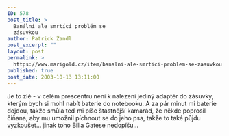 ```yaml
---
ID: 578
post_title: >
  Banální ale smrtící problém se
  zásuvkou
author: Patrick Zandl
post_excerpt: ""
layout: post
permalink: >
  https://www.marigold.cz/item/banalni-ale-smrtici-problem-se-zasuvkou
published: true
post_date: 2003-10-13 13:11:00
---
```

Je to zlé -&#160;v celém prescentru není k nalezení jediný adaptér do zásuvky, kterým bych si mohl nabít baterie do notebooku. A za pár minut mi baterie dojdou, takže smůla teď mi píše štastnější kamarád, že někde poprosil číňana, aby mu umožnil píchnout se do jeho psa, takže to také půjdu vyzkoušet... jinak toho Billa Gatese nedopíšu...